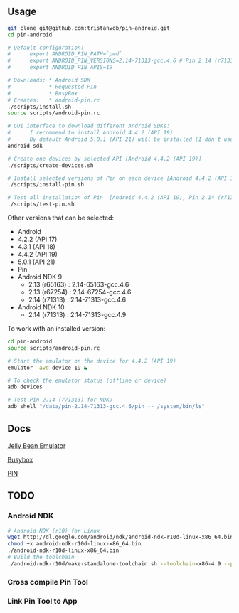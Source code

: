 
## Usage

```bash
git clone git@github.com:tristanvdb/pin-android.git
cd pin-android

# Default configuration:
#      export ANDROID_PIN_PATH=`pwd`
#      export ANDROID_PIN_VERSIONS=2.14-71313-gcc.4.6 # Pin 2.14 (r71313, NDK9)
#      export ANDROID_PIN_APIS=19

# Downloads: * Android SDK
#            * Requested Pin
#            * BusyBox
# Creates:   * android-pin.rc
./scripts/install.sh
source scripts/android-pin.rc

# GUI interface to download different Android SDKs:
#      I recommend to install Android 4.4.2 (API 19)
#      By default Android 5.0.1 (API 21) will be installed (I don't use it).
android sdk

# Create one devices by selected API [Android 4.4.2 (API 19)]
./scripts/create-devices.sh

# Install selected versions of Pin on each device [Android 4.4.2 (API 19), Pin 2.14 (r71313, NDK9)]
./scripts/install-pin.sh

# Test all installation of Pin  [Android 4.4.2 (API 19), Pin 2.14 (r71313, NDK9)]
./scripts/test-pin.sh
```

Other versions that can be selected:
 * Android
  * 4.2.2 (API 17)
  * 4.3.1 (API 18)
  * 4.4.2 (API 19)
  * 5.0.1 (API 21)
 * Pin
  * Android NDK 9
    * 2.13 (r65163) : 2.14-65163-gcc.4.6
    * 2.13 (r67254) : 2.14-67254-gcc.4.6
    * 2.14 (r71313) : 2.14-71313-gcc.4.6
  * Android NDK 10
    * 2.14 (r71313) : 2.14-71313-gcc.4.9

To work with an installed version:
```bash
cd pin-android
source scripts/android-pin.rc

# Start the emulator on the device for 4.4.2 (API 19)
emulator -avd device-19 &

# To check the emulator status (offline or device)
adb devices

# Test Pin 2.14 (r71313) for NDK9
adb shell "/data/pin-2.14-71313-gcc.4.6/pin -- /system/bin/ls"
```

## Docs

[Jelly Bean Emulator](https://software.intel.com/en-us/android/articles/intel-atom-x86-image-for-android-4-2-jelly-bean-installation-instructions-recommended)

[Busybox](http://stackoverflow.com/questions/5336154/pushing-busybox-into-android-emulator)

[PIN](https://software.intel.com/sites/default/files/article/256671/pindroid-tutorial-01_1.pdf)

## TODO

### Android NDK

```bash
# Android NDK (r10) for Linux
wget http://dl.google.com/android/ndk/android-ndk-r10d-linux-x86_64.bin
chmod +x android-ndk-r10d-linux-x86_64.bin
./android-ndk-r10d-linux-x86_64.bin
# Build the toolchain
./android-ndk-r10d/make-standalone-toolchain.sh --toolchain=x86-4.9 --platform=android-9 --install-dir=`pwd`/toolchain
```

### Cross compile Pin Tool



### Link Pin Tool to App



